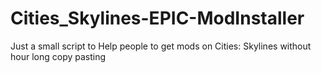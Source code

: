 # Cities_Skylines-EPIC-ModInstaller
Just a small script to Help people to get mods on Cities: Skylines without hour long copy pasting
